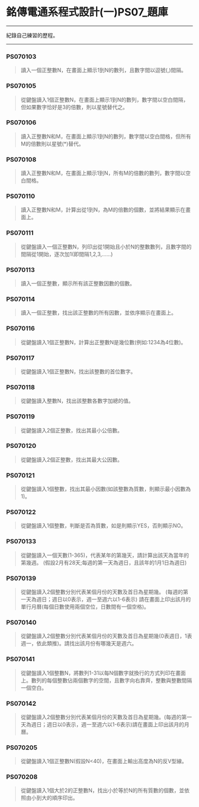 # 銘傳電通系程式設計(一)PS07_題庫
----

紀錄自己練習的歷程。

----
### PS070103
> 讀入一個正整數N，在畫面上顯示1到N的數列，且數字間以逗號(,)間隔。

### PS070105
> 從鍵盤讀入1個正整數N，在畫面上顯示1到N的數列，數字間以空白間隔，但如果數字恰好是3的倍數，則以星號替代之。

### PS070106
> 讀入正整數N和M，在畫面上顯示1到N的數列，數字間以空白間格，但所有M的倍數則以星號(*)替代。

### PS070108
> 讀入正整數N和M，在畫面上顯示1到N，所有M的倍數的數列，數字間以空白間格。

### PS070110
> 讀入正整數N和M，計算出從1到N，為M的倍數的個數，並將結果顯示在畫面上。

### PS070111
> 從鍵盤讀入一個正整數N，列印出從1開始且小於N的整數數列，且數字間的間隔從1開始，逐次加1(即間隔1,2,3,......)

### PS070113
> 讀入一個正整數，顯示所有該正整數因數的個數。

### PS070114
> 讀入一個正整數，找出該正整數的所有因數，並依序顯示在畫面上。

### PS070116
> 從鍵盤讀入1個正整數N，計算出正整數N是幾位數(例如:1234為4位數)。

### PS070117
> 從鍵盤讀入1個正整數N，找出該整數的首位數字。

### PS070118
> 從鍵盤讀入整數N，找出該整數各數字加總的值。

### PS070119
> 從鍵盤讀入2個正整數，找出其最小公倍數。

### PS070120
> 從鍵盤讀入2個正整數，找出其最大公因數。

### PS070121
> 從鍵盤讀入1個整數，找出其最小因數(如該整數為質數，則顯示最小因數為1)。 

### PS070122
> 從鍵盤讀入1個整數，判斷是否為質數，如是則顯示YES，否則顯示NO。

### PS070133
> 從鍵盤讀入一個天數(1-365)，代表某年的第幾天，請計算出該天為當年的第幾週。 
(假設2月有28天;每週的第一天為週日，且該年的1月1日為週日) 

### PS070139
> 從鍵盤讀入2個整數分別代表某個月份的天數及首日為星期幾。
(每週的第一天為週日；週日以0表示，週一至週六以1-6表示)
請在畫面上印出該月的單行月曆(每個日數使用兩個空位，日數間有一個空格)。

### PS070140	
> 從鍵盤讀入2個整數分別代表某個月份的天數及首日為星期幾(0表週日，1表週一，依此類推)。請找出該月份有哪幾天是週六。

### PS070141
> 從鍵盤讀入1個整數N，將數列1-31以每N個數字就換行的方式列印在畫面上。數列的每個整數佔兩個數字的空間，且數字向右靠齊，整數與整數間隔一個空白。

### PS070142
> 從鍵盤讀入2個整數分別代表某個月份的天數及首日為星期幾。(每週的第一天為週日；週日以0表示，週一至週六以1-6表示)請在畫面上印出該月的月曆。

### PS070205
> 從鍵盤讀入1個正整數N(假設N<40)，在畫面上輸出高度為N的反V型線。

### PS070208
> 從鍵盤讀入1個大於2的正整數N，找出小於等於N的所有質數的個數，並依照由小到大的順序印出。
